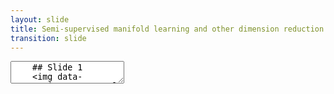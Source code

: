 ```yaml
---
layout: slide
title: Semi-supervised manifold learning and other dimension reduction approaches in single-cell data
transition: slide
---
```


<section data-markdown>
  <textarea data-template>
    ## Slide 1
    <img data-src="./images/umap_slides_1.png" height="100" width="200">
    ---
    ## Slide 2
  </textarea>
</section>
